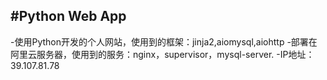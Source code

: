 #Python Web App
---
-使用Python开发的个人网站，使用到的框架：jinja2,aiomysql,aiohttp
-部署在阿里云服务器，使用到的服务：nginx，supervisor，mysql-server.
-IP地址：39.107.81.78
